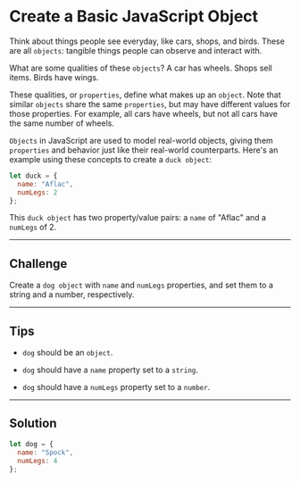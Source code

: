 # Create a Basic JavaScript Object

Think about things people see everyday, like cars, shops, and birds. These are all `objects`: tangible things people can observe and interact with.

What are some qualities of these `objects`? A car has wheels. Shops sell items. Birds have wings.

These qualities, or `properties`, define what makes up an `object`. Note that similar `objects` share the same `properties`, but may have different values for those properties. For example, all cars have wheels, but not all cars have the same number of wheels.

`Objects` in JavaScript are used to model real-world objects, giving them `properties` and behavior just like their real-world counterparts. Here's an example using these concepts to create a `duck object`:

```js
let duck = {
  name: "Aflac",
  numLegs: 2
};
```

This `duck object` has two property/value pairs: a `name` of "Aflac" and a `numLegs` of 2.

---

## Challenge

Create a `dog object` with `name` and `numLegs` properties, and set them to a string and a number, respectively.

---

## Tips

- `dog` should be an `object`.

- `dog` should have a `name` property set to a `string`.

- `dog` should have a `numLegs` property set to a `number`.

---

## Solution

```js
let dog = {
  name: "Spock",
  numLegs: 4
};
```